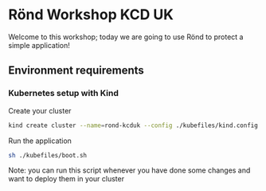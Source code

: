 # Rönd Workshop KCD UK

Welcome to this workshop; today we are going to use Rönd to protect a simple application!

## Environment requirements

### Kubernetes setup with Kind

Create your cluster

```sh
kind create cluster --name=rond-kcduk --config ./kubefiles/kind.config.yaml
```
Run the application

```sh
sh ./kubefiles/boot.sh
```

Note: you can run this script whenever you have done some changes and want to deploy them in your cluster

